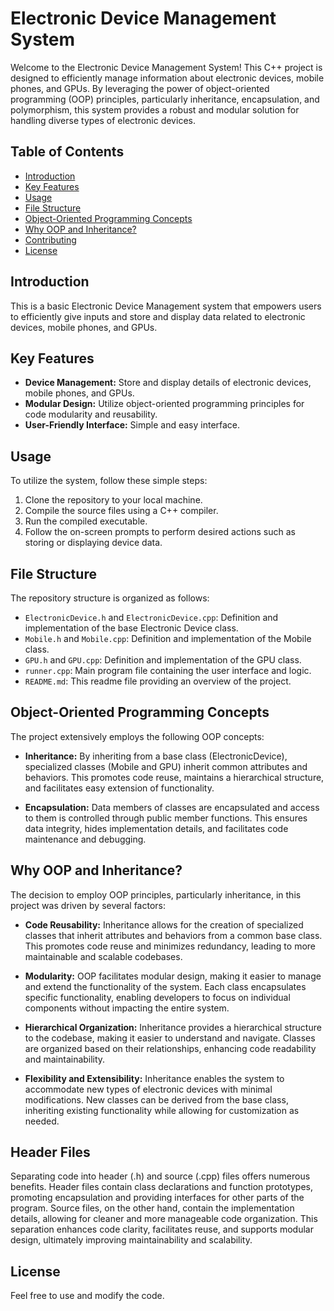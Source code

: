 # Electronic Device Management System

Welcome to the Electronic Device Management System! This C++ project is designed to efficiently manage information about electronic devices, mobile phones, and GPUs. By leveraging the power of object-oriented programming (OOP) principles, particularly inheritance, encapsulation, and polymorphism, this system provides a robust and modular solution for handling diverse types of electronic devices.

## Table of Contents
- [Introduction](#introduction)
- [Key Features](#key-features)
- [Usage](#usage)
- [File Structure](#file-structure)
- [Object-Oriented Programming Concepts](#object-oriented-programming-concepts)
- [Why OOP and Inheritance?](#why-oop-and-inheritance)
- [Contributing](#contributing)
- [License](#license)

## Introduction

This is a basic Electronic Device Management system that empowers users to efficiently give inputs and store and display data related to electronic devices, mobile phones, and GPUs. 
## Key Features

- **Device Management:** Store and display details of electronic devices, mobile phones, and GPUs.
- **Modular Design:** Utilize object-oriented programming principles for code modularity and reusability.
- **User-Friendly Interface:** Simple and easy interface.

## Usage

To utilize the system, follow these simple steps:

1. Clone the repository to your local machine.
2. Compile the source files using a C++ compiler.
3. Run the compiled executable.
4. Follow the on-screen prompts to perform desired actions such as storing or displaying device data.

## File Structure

The repository structure is organized as follows:

- `ElectronicDevice.h` and `ElectronicDevice.cpp`: Definition and implementation of the base Electronic Device class.
- `Mobile.h` and `Mobile.cpp`: Definition and implementation of the Mobile class.
- `GPU.h` and `GPU.cpp`: Definition and implementation of the GPU class.
- `runner.cpp`: Main program file containing the user interface and logic.
- `README.md`: This readme file providing an overview of the project.

## Object-Oriented Programming Concepts

The project extensively employs the following OOP concepts:

- **Inheritance:** By inheriting from a base class (ElectronicDevice), specialized classes (Mobile and GPU) inherit common attributes and behaviors. This promotes code reuse, maintains a hierarchical structure, and facilitates easy extension of functionality.

- **Encapsulation:** Data members of classes are encapsulated and access to them is controlled through public member functions. This ensures data integrity, hides implementation details, and facilitates code maintenance and debugging.


## Why OOP and Inheritance?

The decision to employ OOP principles, particularly inheritance, in this project was driven by several factors:

- **Code Reusability:** Inheritance allows for the creation of specialized classes that inherit attributes and behaviors from a common base class. This promotes code reuse and minimizes redundancy, leading to more maintainable and scalable codebases.

- **Modularity:** OOP facilitates modular design, making it easier to manage and extend the functionality of the system. Each class encapsulates specific functionality, enabling developers to focus on individual components without impacting the entire system.

- **Hierarchical Organization:** Inheritance provides a hierarchical structure to the codebase, making it easier to understand and navigate. Classes are organized based on their relationships, enhancing code readability and maintainability.

- **Flexibility and Extensibility:** Inheritance enables the system to accommodate new types of electronic devices with minimal modifications. New classes can be derived from the base class, inheriting existing functionality while allowing for customization as needed.

## Header Files
Separating code into header (.h) and source (.cpp) files offers numerous benefits. Header files contain class declarations and function prototypes, promoting encapsulation and providing interfaces for other parts of the program. Source files, on the other hand, contain the implementation details, allowing for cleaner and more manageable code organization. This separation enhances code clarity, facilitates reuse, and supports modular design, ultimately improving maintainability and scalability.

## License

 Feel free to use and modify the code.
